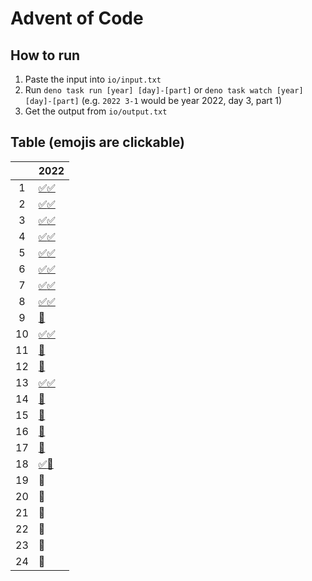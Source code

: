 # Advent of Code

## How to run

1. Paste the input into `io/input.txt`
2. Run `deno task run [year] [day]-[part]` or `deno task watch [year] [day]-[part]` (e.g. `2022 3-1` would be year 2022, day 3, part 1)
3. Get the output from `io/output.txt`

## Table (emojis are clickable)

|     | 2022                                 |
| :-: | ------------------------------------ |
|  1  | [✅](2022/1-1.ts)[✅](2022/1-2.ts)   |
|  2  | [✅](2022/2-1.ts)[✅](2022/2-2.ts)   |
|  3  | [✅](2022/3-1.ts)[✅](2022/3-2.ts)   |
|  4  | [✅](2022/4-1.ts)[✅](2022/4-2.ts)   |
|  5  | [✅](2022/5-1.ts)[✅](2022/5-2.ts)   |
|  6  | [✅](2022/6-1.ts)[✅](2022/6-2.ts)   |
|  7  | [✅](2022/7-1.ts)[✅](2022/7-2.ts)   |
|  8  | [✅](2022/8-1.ts)[✅](2022/8-2.ts)   |
|  9  | [🔴](2022/9-1.ts)                    |
| 10  | [✅](2022/10-1.ts)[✅](2022/10-2.ts) |
| 11  | [🔴](2022/11-1.ts)                   |
| 12  | [🔴](2022/12-1.ts)                   |
| 13  | [✅](2022/13-1.ts)[✅](2022/13-2.ts) |
| 14  | [🔴](2022/14-1.ts)                   |
| 15  | [🔴](2022/15-1.ts)                   |
| 16  | [🔴](2022/16-1.ts)                   |
| 17  | [🔴](2022/17-1.ts)                   |
| 18  | [✅](2022/18-1.ts)[🔴](2022/18-2.ts) |
| 19  | 🔴                                   |
| 20  | 🔴                                   |
| 21  | 🔴                                   |
| 22  | 🔴                                   |
| 23  | 🔴                                   |
| 24  | 🔴                                   |
